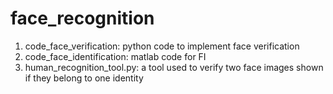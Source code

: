 # face_recognition
1. code_face_verification: python code to implement face verification
2. code_face_identification: matlab code for FI
3. human_recognition_tool.py: a tool used to verify two face images shown if they belong to one identity
